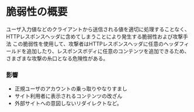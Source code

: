 # 脆弱性の概要
ユーザ⼊⼒値などのクライアントから送信される値を適切に処理することなく、HTTPレスポンスヘッダに含めてしまうことにより発⽣する脆弱性および攻撃⼿法
この脆弱性を使⽤して、攻撃者はHTTPレスポンスヘッダに任意のヘッダフィールドを追加したり、レスポンスボディに任意のコンテンツを追加できるため、さまざまな攻撃の⽷⼝となる危険性がある。

### 影響
 - 正規ユーザのアカウントの乗っ取りやなりすまし
 - サイト利⽤者に表⽰されるコンテンツの改ざん
 - 外部サイトへの意図しないリダイレクトなど。


